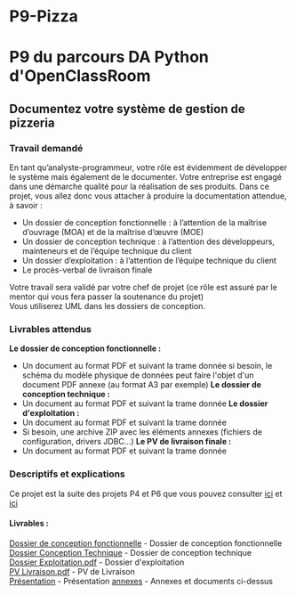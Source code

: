 # P9-Pizza

# P9 du parcours DA Python d'OpenClassRoom
## Documentez votre système de gestion de pizzeria
### Travail demandé  
En tant qu’analyste-programmeur, votre rôle est évidemment de développer le système mais également de le documenter. Votre entreprise est engagé dans une démarche qualité pour la réalisation de ses produits. Dans ce projet, vous allez donc vous attacher à produire la documentation attendue, à savoir :
 - Un dossier de conception fonctionnelle : à l’attention de la maîtrise d’ouvrage (MOA) et de la maîtrise d’œuvre (MOE)
 - Un dossier de conception technique : à l’attention des développeurs, mainteneurs et de l’équipe technique du client 
 - Un dossier d’exploitation : à l’attention de l’équipe technique du client
 - Le procès-verbal de livraison finale

Votre travail sera validé par votre chef de projet (ce rôle est assuré par le mentor qui vous fera passer la soutenance du projet)  
 Vous utiliserez UML dans les dossiers de conception.  
 
### Livrables attendus
__Le dossier de conception fonctionnelle :__  
- Un document au format PDF et suivant la trame donnée
si besoin, le schéma du modèle physique de données peut faire l'objet d'un document PDF annexe (au format A3 par exemple)
__Le dossier de conception technique :__  
- Un document au format PDF et suivant la trame donnée
__Le dossier d'exploitation :__  
- Un document au format PDF et suivant la trame donnée
- Si besoin, une archive ZIP avec les éléments annexes (fichiers de configuration, drivers JDBC...)
__Le PV de livraison finale :__  
- Un document au format PDF et suivant la trame donnée  

### Descriptifs et explications
Ce projet est la suite des projets P4 et P6 que vous pouvez consulter [ici](https://github.com/jmlm74/P4-pizza1) et [ici](https://github.com/jmlm74/P6-pizza2)  
#### Livrables : 
[Dossier de conception fonctionnelle](/Livrables/PDOCPizza-01-Fonctionnelle.pdf) - Dossier de conception fonctionnelle  
[Dossier Conception Technique](/Livrables/PDOCPizza-02-Technique.pdf) - Dossier de conception technique  
[Dossier Exploitation.pdf](/Livrables/PDOCPizza-03-Exploitation.pdf) - Dossier d'exploitation  
[PV Livraison.pdf](/Livrables/PDOCPizza-04-Livraison.pdf) - PV de Livraison  
[Présentation](/Livrables/PDOCPizza-05-Presentation.pdf) - Présentation
[annexes](/livrables/) - Annexes et documents ci-dessus

